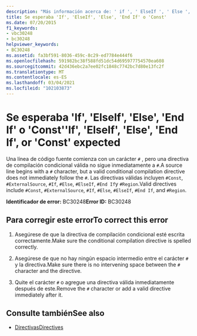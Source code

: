 ```yaml
---
description: "Más información acerca de: ' if ', ' ElseIf ', ' Else ', ' End if ' o ' const ' esperado"
title: Se esperaba 'If', 'ElseIf', 'Else', 'End If' o 'Const'
ms.date: 07/20/2015
f1_keywords:
- vbc30248
- bc30248
helpviewer_keywords:
- BC30248
ms.assetid: fa3bf591-8036-459c-8c29-ed7784e444f6
ms.openlocfilehash: 591982bc38f588fd51dc54d695977754570ea608
ms.sourcegitcommit: 42d436ebc2a7ee02fc1848c7742bc7d80e13fc2f
ms.translationtype: MT
ms.contentlocale: es-ES
ms.lasthandoff: 03/04/2021
ms.locfileid: "102103873"
---
```

# <a name="if-elseif-else-end-if-or-const-expected"></a><span data-ttu-id="acde2-103">Se esperaba 'If', 'ElseIf', 'Else', 'End If' o 'Const'</span><span class="sxs-lookup"><span data-stu-id="acde2-103">'If', 'ElseIf', 'Else', 'End If', or 'Const' expected</span></span>

<span data-ttu-id="acde2-104">Una línea de código fuente comienza con un carácter `#` , pero una directiva de compilación condicional válida no sigue inmediatamente a `#`.</span><span class="sxs-lookup"><span data-stu-id="acde2-104">A source line begins with a `#` character, but a valid conditional compilation directive does not immediately follow the `#`.</span></span> <span data-ttu-id="acde2-105">Las directivas válidas incluyen `#Const`, `#ExternalSource`, `#If`, `#Else`, `#ElseIf`, `#End If`y `#Region`.</span><span class="sxs-lookup"><span data-stu-id="acde2-105">Valid directives include `#Const`, `#ExternalSource`, `#If`, `#Else`, `#ElseIf`, `#End If`, and `#Region`.</span></span>  
  
 <span data-ttu-id="acde2-106">**Identificador de error:** BC30248</span><span class="sxs-lookup"><span data-stu-id="acde2-106">**Error ID:** BC30248</span></span>  
  
## <a name="to-correct-this-error"></a><span data-ttu-id="acde2-107">Para corregir este error</span><span class="sxs-lookup"><span data-stu-id="acde2-107">To correct this error</span></span>  
  
1. <span data-ttu-id="acde2-108">Asegúrese de que la directiva de compilación condicional esté escrita correctamente.</span><span class="sxs-lookup"><span data-stu-id="acde2-108">Make sure the conditional compilation directive is spelled correctly.</span></span>  
  
2. <span data-ttu-id="acde2-109">Asegúrese de que no hay ningún espacio intermedio entre el carácter `#` y la directiva.</span><span class="sxs-lookup"><span data-stu-id="acde2-109">Make sure there is no intervening space between the `#` character and the directive.</span></span>  
  
3. <span data-ttu-id="acde2-110">Quite el carácter `#` o agregue una directiva válida inmediatamente después de este.</span><span class="sxs-lookup"><span data-stu-id="acde2-110">Remove the `#` character or add a valid directive immediately after it.</span></span>  
  
## <a name="see-also"></a><span data-ttu-id="acde2-111">Consulte también</span><span class="sxs-lookup"><span data-stu-id="acde2-111">See also</span></span>

- [<span data-ttu-id="acde2-112">Directivas</span><span class="sxs-lookup"><span data-stu-id="acde2-112">Directives</span></span>](../language-reference/directives/disable-enable.md)
